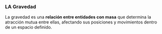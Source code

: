 ### LA Gravedad

La gravedad es una **relación entre entidades con masa** que determina la atracción mutua entre ellas, afectando sus posiciones y movimientos dentro de un espacio definido. 
